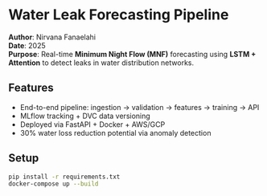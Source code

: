 # Water Leak Forecasting Pipeline

**Author**: Nirvana Fanaelahi  
**Date**: 2025  
**Purpose**: Real-time **Minimum Night Flow (MNF)** forecasting using **LSTM + Attention** to detect leaks in water distribution networks.

## Features
- End-to-end pipeline: ingestion → validation → features → training → API
- MLflow tracking + DVC data versioning
- Deployed via FastAPI + Docker + AWS/GCP
- 30% water loss reduction potential via anomaly detection

## Setup
```bash
pip install -r requirements.txt
docker-compose up --build